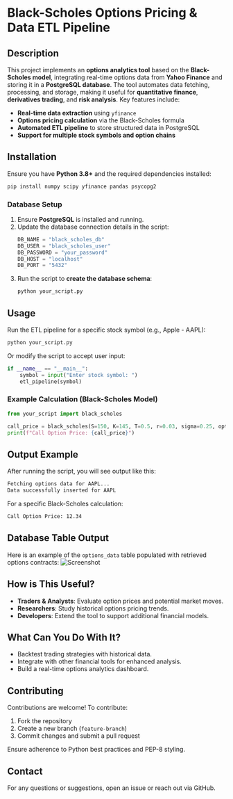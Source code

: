 # Black-Scholes Options Pricing & Data ETL Pipeline

## Description
This project implements an **options analytics tool** based on the **Black-Scholes model**, integrating real-time options data from **Yahoo Finance** and storing it in a **PostgreSQL database**. The tool automates data fetching, processing, and storage, making it useful for **quantitative finance**, **derivatives trading**, and **risk analysis**. Key features include:

- **Real-time data extraction** using `yfinance`
- **Options pricing calculation** via the Black-Scholes formula
- **Automated ETL pipeline** to store structured data in PostgreSQL
- **Support for multiple stock symbols and option chains**

## Installation

Ensure you have **Python 3.8+** and the required dependencies installed:

```sh
pip install numpy scipy yfinance pandas psycopg2
```

### Database Setup
1. Ensure **PostgreSQL** is installed and running.
2. Update the database connection details in the script:
   ```python
   DB_NAME = "black_scholes_db"
   DB_USER = "black_scholes_user"
   DB_PASSWORD = "your_password"
   DB_HOST = "localhost"
   DB_PORT = "5432"
   ```
3. Run the script to **create the database schema**:
   ```sh
   python your_script.py
   ```

## Usage
Run the ETL pipeline for a specific stock symbol (e.g., Apple - AAPL):

```sh
python your_script.py
```

Or modify the script to accept user input:

```python
if __name__ == "__main__":
    symbol = input("Enter stock symbol: ")
    etl_pipeline(symbol)
```

### Example Calculation (Black-Scholes Model)
```python
from your_script import black_scholes

call_price = black_scholes(S=150, K=145, T=0.5, r=0.03, sigma=0.25, option_type="call")
print(f"Call Option Price: {call_price}")
```

## Output Example
After running the script, you will see output like this:
```sh
Fetching options data for AAPL...
Data successfully inserted for AAPL
```
For a specific Black-Scholes calculation:
```sh
Call Option Price: 12.34
```
## Database Table Output

Here is an example of the `options_data` table populated with retrieved options contracts:
![Screenshot](Screenshot%202025-02-14%20at%204.36.49%20PM%205.07.20%20PM.png)

## How is This Useful?
- **Traders & Analysts**: Evaluate option prices and potential market moves.
- **Researchers**: Study historical options pricing trends.
- **Developers**: Extend the tool to support additional financial models.

## What Can You Do With It?
- Backtest trading strategies with historical data.
- Integrate with other financial tools for enhanced analysis.
- Build a real-time options analytics dashboard.

## Contributing
Contributions are welcome! To contribute:
1. Fork the repository
2. Create a new branch (`feature-branch`)
3. Commit changes and submit a pull request

Ensure adherence to Python best practices and PEP-8 styling.

## Contact
For any questions or suggestions, open an issue or reach out via GitHub.

